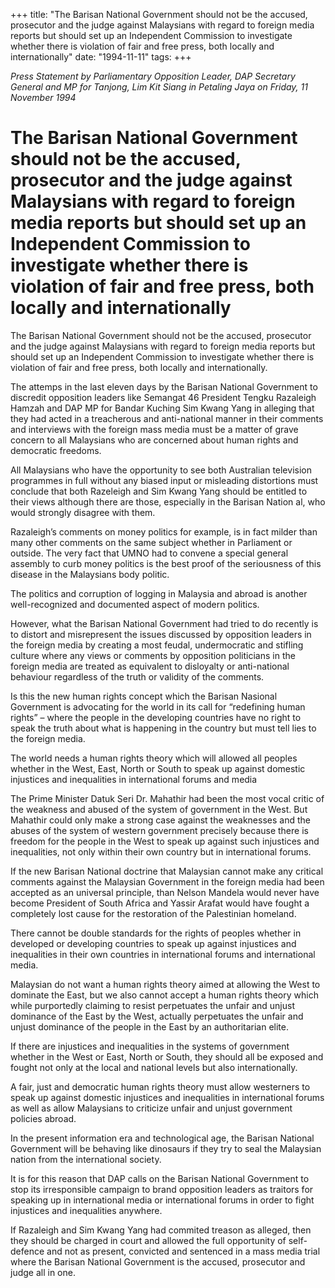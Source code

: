 +++ 
title: "The Barisan National Government should not be the accused, prosecutor and the judge against Malaysians with regard to foreign media reports but should set up an Independent Commission to investigate whether there is violation of fair and free press, both locally and internationally"
date: "1994-11-11"
tags:
+++

_Press Statement by Parliamentary Opposition Leader, DAP Secretary General and MP for Tanjong, Lim Kit Siang in Petaling Jaya on Friday, 11 November 1994_

# The Barisan National Government should not be the accused, prosecutor and the judge against Malaysians with regard to foreign media reports but should set up an Independent Commission to investigate whether there is violation of fair and free press, both locally and internationally

The Barisan National Government should not be the accused, prosecutor and the judge against Malaysians with regard to foreign media reports but should set up an Independent Commission to investigate whether there is violation of fair and free press, both locally and internationally.</u>

The attemps in the last eleven days by the Barisan National Government to discredit opposition leaders like Semangat 46 President Tengku Razaleigh Hamzah and DAP MP for Bandar Kuching Sim Kwang Yang in alleging that they had acted in a treacherous and anti-national manner in their comments and interviews with the foreign mass media must be a matter of grave concern to all Malaysians who are concerned about human rights and democratic freedoms.

All Malaysians who have the opportunity to see both Australian television programmes in full without any biased input or misleading distortions must conclude that both Razeleigh and Sim Kwang Yang should be entitled to their views although there are those, especially in the Barisan Nation al, who would strongly disagree with them.

Razaleigh’s comments on money politics for example, is in fact milder than many other comments on the same subject whether in Parliament or outside. The very fact that UMNO had to convene a special general assembly to curb money politics is the best proof of the seriousness of this disease in the Malaysians body politic.

The politics and corruption of logging in Malaysia and abroad is another well-recognized and documented aspect of modern politics.

However, what the Barisan National Government had tried to do recently is to distort and misrepresent the issues discussed by opposition leaders in the foreign media by creating a most feudal, undermocratic and stifling culture where any views or comments by opposition politicians in the foreign media are treated as equivalent to disloyalty or anti-national behaviour regardless of the truth or validity of the comments.

Is this the new human rights concept which the Barisan Nasional Government is advocating for the world in its call for “redefining human rights” – where the people in the developing countries have no right to speak the truth about what is happening in the country but must tell lies to the foreign media.

The world needs a human rights theory which will allowed all peoples whether in the West, East, North or South to speak up against domestic injustices and inequalities in international forums and media

The Prime Minister Datuk Seri Dr. Mahathir had been the most vocal critic of the weakness and abused of the system of  government in the West. But Mahathir could only make a strong case against the weaknesses and the abuses of the system of western government precisely because there is freedom for the people in the West to speak up against such injustices and inequalities, not only within their own country but in international forums.

If the new Barisan National doctrine that Malaysian cannot make any critical comments against the Malaysian Government in the foreign media had been accepted as an universal principle, than Nelson Mandela would never have become President of South Africa and Yassir Arafat would have fought a completely lost cause for the restoration of the Palestinian homeland.

There cannot be double standards for the rights of peoples whether in developed or developing countries to speak up against injustices and inequalities in their own countries in international forums and international media.

Malaysian do not want a human rights theory aimed at allowing the West to dominate the East, but we also cannot accept a human rights theory which while purportedly claiming to resist perpetuates the unfair and unjust dominance of the East by the West, actually perpetuates the unfair and unjust dominance of the people in the East by an authoritarian elite.

If there are injustices and inequalities in the systems of government whether in the West or East, North or South, they should all be exposed and fought not only at the local and national levels but also internationally.

A fair, just and democratic human rights theory must allow westerners to speak up against domestic injustices and inequalities in international forums as well as allow Malaysians to criticize unfair and unjust government policies abroad.

In the present information era and technological age, the Barisan National Government will be behaving like dinosaurs if they try to seal the Malaysian nation from the international society.

It is for this reason that DAP calls on the Barisan National Government to stop its irresponsible campaign to brand opposition leaders as traitors for speaking up in international media or international forums in order to fight injustices and inequalities anywhere.

If Razaleigh and Sim Kwang Yang had commited treason as alleged, then they should be charged in court and allowed the full opportunity of self-defence and not as present, convicted and sentenced in a mass media trial where the Barisan National Government is the accused, prosecutor and judge all in one.
 
